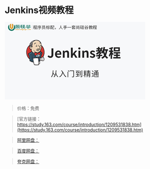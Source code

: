 # Jenkins视频教程

![img](../../../assets/study163/free/e0915d4467094bc5bb29dca747c64179.jpg)

> 价格：免费

> [官方链接：https://study.163.com/course/introduction/1209531838.htm](https://study.163.com/course/introduction/1209531838.htm)

> [阿里网盘：]()

> [百度网盘：]()

> [夸克网盘：]()
